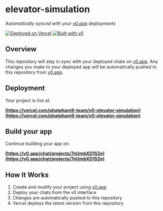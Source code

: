 # elevator-simulation

*Automatically synced with your [v0.app](https://v0.app) deployments*

[![Deployed on Vercel](https://img.shields.io/badge/Deployed%20on-Vercel-black?style=for-the-badge&logo=vercel)](https://vercel.com/phatpham9-team/v0-elevator-simulation)
[![Built with v0](https://img.shields.io/badge/Built%20with-v0.app-black?style=for-the-badge)](https://v0.app/chat/projects/7nUmbXD1S2e)

## Overview

This repository will stay in sync with your deployed chats on [v0.app](https://v0.app).
Any changes you make to your deployed app will be automatically pushed to this repository from [v0.app](https://v0.app).

## Deployment

Your project is live at:

**[https://vercel.com/phatpham9-team/v0-elevator-simulation](https://vercel.com/phatpham9-team/v0-elevator-simulation)**

## Build your app

Continue building your app on:

**[https://v0.app/chat/projects/7nUmbXD1S2e](https://v0.app/chat/projects/7nUmbXD1S2e)**

## How It Works

1. Create and modify your project using [v0.app](https://v0.app)
2. Deploy your chats from the v0 interface
3. Changes are automatically pushed to this repository
4. Vercel deploys the latest version from this repository